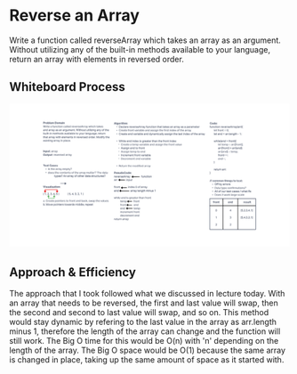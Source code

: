 # Reverse an Array

Write a function called reverseArray which takes an array as an argument. Without utilizing any of the built-in methods available to your language, return an array with elements in reversed order.

## Whiteboard Process

![Reverse Array Whiteboard Image](img/array-reverse.png)

## Approach & Efficiency

The approach that I took followed what we discussed in lecture today. With an array that needs to be reversed, the first and last value will swap, then the second and second to last value will swap, and so on. This method would stay dynamic by refering to the last value in the array as arr.length minus 1, therefore the length of the array can change and the function will still work. The Big O time for this would be O(n) with 'n' depending on the length of the array. The Big O space would be O(1) because the same array is changed in place, taking up the same amount of space as it started with.

